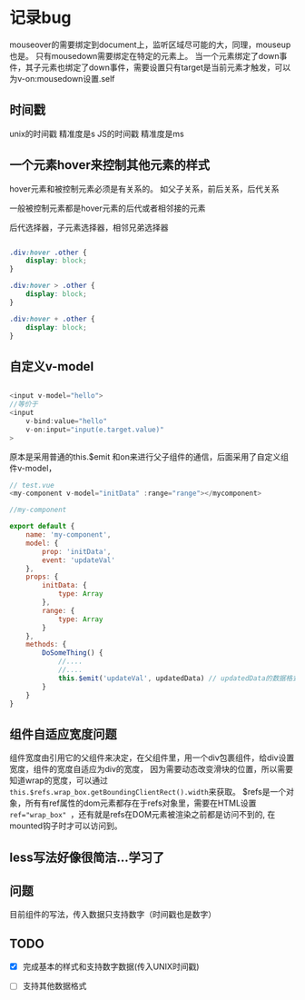 # 记录bug

mouseover的需要绑定到document上，监听区域尽可能的大，同理，mouseup也是。
只有mousedown需要绑定在特定的元素上。
当一个元素绑定了down事件，其子元素也绑定了down事件，需要设置只有target是当前元素才触发，可以为v-on:mousedown设置.self

## 时间戳

unix的时间戳 精准度是s
JS的时间戳 精准度是ms


## 一个元素hover来控制其他元素的样式

hover元素和被控制元素必须是有关系的。
如父子关系，前后关系，后代关系

一般被控制元素都是hover元素的后代或者相邻接的元素  

后代选择器，子元素选择器，相邻兄弟选择器
``` css

.div:hover .other {
    display: block;
}

.div:hover > .other {
    display: block;
}

.div:hover + .other {
    display: block;
}

```

## 自定义v-model

``` javascript

<input v-model="hello">
//等价于
<input 
    v-bind:value="hello"
    v-on:input="input(e.target.value)"
>
```

原本是采用普通的this.$emit 和on来进行父子组件的通信，后面采用了自定义组件v-model，
``` javascript
// test.vue
<my-component v-model="initData" :range="range"></mycomponent>

//my-component

export default {
    name: 'my-component',
    model: {
        prop: 'initData',
        event: 'updateVal'
    },
    props: {
        initData: {
            type: Array
        },
        range: {
            type: Array
        }
    },
    methods: {
        DoSomeThing() {
            //....
            //....
            this.$emit('updateVal', updatedData) // updatedData的数据格式需要跟initData的type一样.
        }
    }
}
```

## 组件自适应宽度问题

组件宽度由引用它的父组件来决定，在父组件里，用一个div包裹组件，给div设置宽度，组件的宽度自适应为div的宽度，
因为需要动态改变滑块的位置，所以需要知道wrap的宽度，可以通过`this.$refs.wrap_box.getBoundingClientRect().width`来获取。
$refs是一个对象，所有有ref属性的dom元素都存在于refs对象里，需要在HTML设置`ref="wrap_box" `，还有就是refs在DOM元素被渲染之前都是访问不到的, 在mounted钩子时才可以访问到。

## less写法好像很简洁...学习了

## 问题
目前组件的写法，传入数据只支持数字（时间戳也是数字）

## TODO

- [x] 完成基本的样式和支持数字数据(传入UNIX时间戳)
- [ ] 支持其他数据格式

